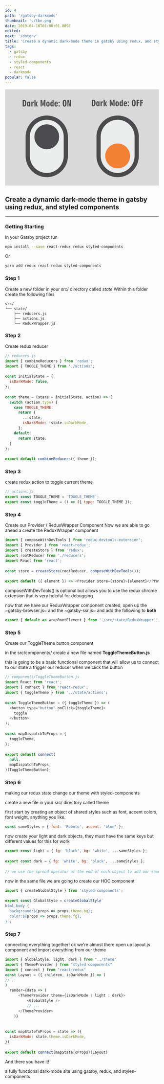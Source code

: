 ```yaml
---
id: 4
path: '/gatsby-darkmode'
thumbnail: './tbn.png'
date: 2019-04-16T01:00:01.889Z
edited:
next: '/dotenv'
title: 'Create a dynamic dark-mode theme in gatsby using redux, and styled components.'
tags:
  - gatsby
  - redux
  - styled-components
  - react
  - darkmode
popular: false
---
```


![gatsby-darkmode](./tbn.png)

## Create a dynamic dark-mode theme in gatsby using redux, and styled components

---

### Getting Starting

In your Gatsby project run

```bash
npm install --save react-redux redux styled-components
```

Or

```bash
yarn add redux react-redux styled-components
```

### Step 1

Create a new folder in your src/ directory called _state_
Within this folder create the following files

```
src/
└── state/
    ├── reducers.js
    ├── actions.js
    └── ReduxWrapper.js
```

### Step 2

Create redux reducer

```javascript
// reducers.js
import { combineReducers } from 'redux';
import { TOGGLE_THEME } from './actions';

const initialState = {
  isDarkMode: false,
};

const theme = (state = initialState, action) => {
  switch (action.type) {
    case TOGGLE_THEME:
      return {
        ...state,
        isDarkMode: !state.isDarkMode,
      };
    default:
      return state;
  }
};

export default combineReducers({ theme });
```

### Step 3

create redux action to toggle current theme

```javascript
// actions.js
export const TOGGLE_THEME = `TOGGLE_THEME`;
export const toggleTheme = () => ({ type: TOGGLE_THEME });
```

### Step 4

Create our Provider / ReduxWrapper Component
Now we are able to go ahead a create the ReduxWrapper component

```javascript
import { composeWithDevTools } from 'redux-devtools-extension';
import { Provider } from 'react-redux';
import { createStore } from 'redux';
import rootReducer from './reducers';
import React from 'react';

const store = createStore(rootReducer, composeWithDevTools());

export default ({ element }) => <Provider store={store}>{element}</Provider>;
```

composeWithDevTools() is optional but allows you to use the redux chrome extension that is very helpful for debugging

now that we have our ReduxWrapper component created, open up the ~gatsby-browser.js~ and the ~gatsby-ssr.js~ and add the following to **both**

```javascript
export { default as wrapRootElement } from './src/state/ReduxWrapper';
```

### Step 5

Create our ToggleTheme button component

in the src/components/ create a new file named **ToggleThemeButton.js**

this is going to be a basic functional component that will allow us to connect to our state a trigger our reducer when we click the button

```javascript
// components/ToggleThemeButton.js
import React from 'react';
import { connect } from 'react-redux';
import { toggleTheme } from '../state/actions';

const ToggleThemeButton = ({ toggleTheme }) => (
  <button type="button" onClick={toggleTheme}>
    toggle
  </button>
);

const mapDispatchToProps = {
  toggleTheme,
};

export default connect(
  null,
  mapDispatchToProps,
)(ToggleThemeButton);
```

### Step 6

making our redux state change our theme with styled-components

create a new file in your src/ directory called theme

first start by creating an object of shared styles such as font, accent colors, font weight, anything you like.

```javascript
const sameStyles = { font: 'Roboto', accent: 'blue' };
```

now create your light and dark objects, they must have the same keys but different values for this for work

```javascript
export const light = { fg: 'black', bg: 'white', ...sameStyles };

export const dark = { fg: 'white', bg: 'black', ...sameStyles };

// we use the spread operator at the end of each object to add our same styles to each
```

now in the same file we are going to create our HOC component

```javascript
import { createGlobalStyle } from 'styled-components';

export const GlobalStyle = createGlobalStyle`
html,body {
  background:${props => props.theme.bg};
  color:${props => props.theme.fg};
}`;
```

### Step 7

connecting everything together!
ok we're almost there
open up layout.js component and import everything from our theme

```javascript
import { GlobalStyle, light, dark } from "../theme"
import { ThemeProvider } from "styled-components"
import { connect } from "react-redux"
const Layout = ({ children, isDarkMode }) => (
// ..
)
  render={data => (
      <ThemeProvider theme={isDarkMode ? light : dark}>
          <GlobalStyle />
          // ...
      </ThemeProvider>
    )}


const mapStateToProps = state => ({
  isDarkMode: state.theme.isDarkMode,
})

export default connect(mapStateToProps)(Layout)
```

And there you have it!

a fully functional dark-mode site using gatsby, redux, and styles-components
